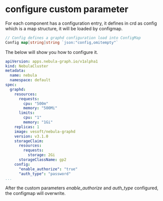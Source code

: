 # configure custom parameter

For each component has a configuration entry, it defines in crd as config which is a map structure, it will be loaded by configmap.
```go
// Config defines a graphd configuration load into ConfigMap
Config map[string]string `json:"config,omitempty"`
```

The below will show you how to configure it.
```yaml
apiVersion: apps.nebula-graph.io/v1alpha1
kind: NebulaCluster
metadata:
  name: nebula
  namespace: default
spec:
  graphd:
    resources:
      requests:
        cpu: "500m"
        memory: "500Mi"
      limits:
        cpu: "1"
        memory: "1Gi"
    replicas: 1
    image: vesoft/nebula-graphd
    version: v3.1.0
    storageClaim:
      resources:
        requests:
          storage: 2Gi
      storageClassName: gp2
    config:
      "enable_authorize": "true"
      "auth_type": "password"
...
```

After the custom parameters _enable_authorize_ and _auth_type_ configured, the configmap will overwrite.